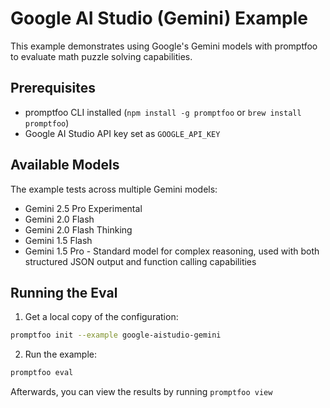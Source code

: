 # Google AI Studio (Gemini) Example

This example demonstrates using Google's Gemini models with promptfoo to evaluate math puzzle solving capabilities.

## Prerequisites

- promptfoo CLI installed (`npm install -g promptfoo` or `brew install promptfoo`)
- Google AI Studio API key set as `GOOGLE_API_KEY`

## Available Models

The example tests across multiple Gemini models:

- Gemini 2.5 Pro Experimental
- Gemini 2.0 Flash
- Gemini 2.0 Flash Thinking
- Gemini 1.5 Flash
- Gemini 1.5 Pro - Standard model for complex reasoning, used with both structured JSON output and function calling capabilities

## Running the Eval

1. Get a local copy of the configuration:

```sh
promptfoo init --example google-aistudio-gemini
```

2. Run the example:

```sh
promptfoo eval
```

Afterwards, you can view the results by running `promptfoo view`
